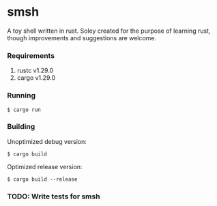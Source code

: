 # smsh
A toy shell written in rust. Soley created for the purpose of learning rust, though improvements and suggestions are welcome.

### Requirements
1. rustc v1.29.0
2. cargo v1.29.0

### Running
```
$ cargo run
```

### Building

Unoptimized debug version:
```
$ cargo build
```

Optimized release version:
```
$ cargo build --release
```

### TODO: Write tests for smsh
